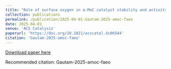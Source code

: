 ```yaml
---
title: "Role of surface oxygen in α-MoC catalyst stability and activity under electrooxidation conditions"
collection: publications
permalink: /publication/2025-04-01-Gautam-2025-amoc-faeo
date: 2025-04-01
venue: 'ACS Catalysis'
paperurl: 'https://doi.org/10.1021/acscatal.4c06544'
citation: 'Gautam-2025-amoc-faeo'
---
```

[Download paper here](https://doi.org/10.1021/acscatal.4c06544)

Recommended citation: Gautam-2025-amoc-faeo
